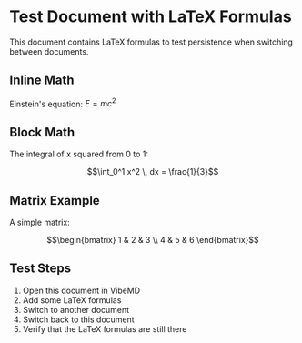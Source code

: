 # Test Document with LaTeX Formulas

This document contains LaTeX formulas to test persistence when switching between documents.

## Inline Math
Einstein's equation: $E = mc^2$

## Block Math
The integral of x squared from 0 to 1:

$$\int_0^1 x^2 \, dx = \frac{1}{3}$$

## Matrix Example
A simple matrix:

$$\begin{bmatrix}
1 & 2 & 3 \\
4 & 5 & 6
\end{bmatrix}$$

## Test Steps
1. Open this document in VibeMD
2. Add some LaTeX formulas
3. Switch to another document
4. Switch back to this document
5. Verify that the LaTeX formulas are still there


